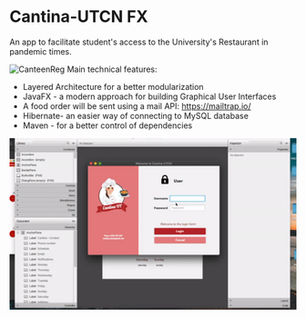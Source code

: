 # Cantina-UTCN FX
An app to facilitate student's access to the University's Restaurant in pandemic times.

 ![CanteenReg](https://github.com/crisapal/Cantina-UTCN/blob/main/Assets/proj.gif)
Main technical features:

- Layered Architecture for a better modularization
- JavaFX - a modern approach for building Graphical User Interfaces
- A food order will be sent using a mail API: https://mailtrap.io/
- Hibernate- an easier way of connecting to MySQL database
- Maven - for a better control of dependencies

 ![Canteen](https://github.com/crisapal/Cantina-UTCN/blob/main/Assets/project.gif)
